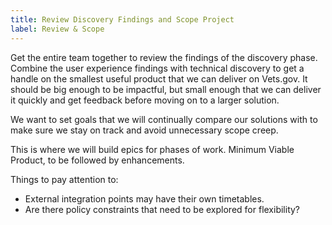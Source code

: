 ```yaml
---
title: Review Discovery Findings and Scope Project
label: Review & Scope
---
```

Get the entire team together to review the findings of the discovery phase. Combine the user experience findings with technical discovery to get a handle on the smallest useful product that we can deliver on Vets.gov. It should be big enough to be impactful, but small enough that we can deliver it quickly and get feedback before moving on to a larger solution.

We want to set goals that we will continually compare our solutions with to make sure we stay on track and avoid unnecessary scope creep.

This is where we will build epics for phases of work. Minimum Viable Product, to be followed by enhancements.

Things to pay attention to:
- External integration points may have their own timetables.
- Are there policy constraints that need to be explored for flexibility?
